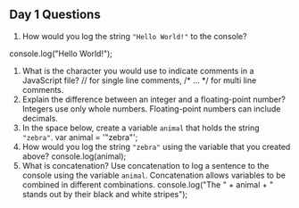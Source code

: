 ## Day 1 Questions

1. How would you log the string `"Hello World!"` to the console?

console.log("Hello World!");

1. What is the character you would use to indicate comments in a JavaScript file?
// for single line comments, /* ... */ for multi line comments.
1. Explain the difference between an integer and a floating-point number?
Integers use only whole numbers. Floating-point numbers can include decimals.
1. In the space below, create a variable `animal` that holds the string `"zebra"`.
var animal = '"zebra"';
1. How would you log the string `"zebra"` using the variable that you created above?
console.log(animal);
1. What is concatenation? Use concatenation to log a sentence to the console using the variable `animal`.
Concatenation allows variables to be combined in different combinations.
console.log("The " + animal + " stands out by their black and white stripes");
